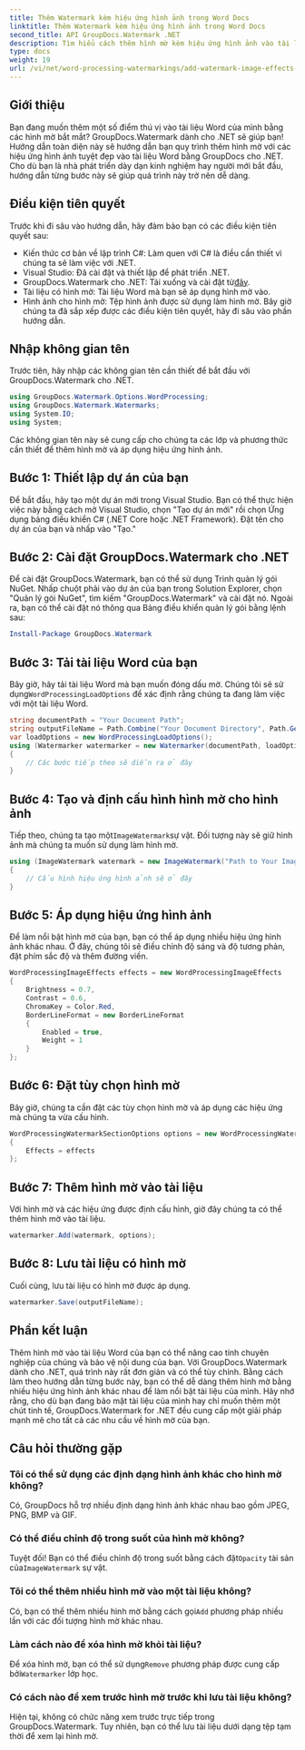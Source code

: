 ```yaml
---
title: Thêm Watermark kèm hiệu ứng hình ảnh trong Word Docs
linktitle: Thêm Watermark kèm hiệu ứng hình ảnh trong Word Docs
second_title: API GroupDocs.Watermark .NET
description: Tìm hiểu cách thêm hình mờ kèm hiệu ứng hình ảnh vào tài liệu Word của bạn bằng GroupDocs.Watermark cho .NET. Hãy làm theo hướng dẫn từng bước của chúng tôi để có kết quả tuyệt vời.
type: docs
weight: 19
url: /vi/net/word-processing-watermarkings/add-watermark-image-effects-word-docs/
---
```

## Giới thiệu
Bạn đang muốn thêm một số điểm thú vị vào tài liệu Word của mình bằng các hình mờ bắt mắt? GroupDocs.Watermark dành cho .NET sẽ giúp bạn! Hướng dẫn toàn diện này sẽ hướng dẫn bạn quy trình thêm hình mờ với các hiệu ứng hình ảnh tuyệt đẹp vào tài liệu Word bằng GroupDocs cho .NET. Cho dù bạn là nhà phát triển dày dạn kinh nghiệm hay người mới bắt đầu, hướng dẫn từng bước này sẽ giúp quá trình này trở nên dễ dàng.
## Điều kiện tiên quyết
Trước khi đi sâu vào hướng dẫn, hãy đảm bảo bạn có các điều kiện tiên quyết sau:
- Kiến thức cơ bản về lập trình C#: Làm quen với C# là điều cần thiết vì chúng ta sẽ làm việc với .NET.
- Visual Studio: Đã cài đặt và thiết lập để phát triển .NET.
-  GroupDocs.Watermark cho .NET: Tải xuống và cài đặt từ[đây](https://releases.groupdocs.com/Watermark/net/).
- Tài liệu có hình mờ: Tài liệu Word mà bạn sẽ áp dụng hình mờ vào.
- Hình ảnh cho hình mờ: Tệp hình ảnh được sử dụng làm hình mờ.
Bây giờ chúng ta đã sắp xếp được các điều kiện tiên quyết, hãy đi sâu vào phần hướng dẫn.
## Nhập không gian tên
Trước tiên, hãy nhập các không gian tên cần thiết để bắt đầu với GroupDocs.Watermark cho .NET.
```csharp
using GroupDocs.Watermark.Options.WordProcessing;
using GroupDocs.Watermark.Watermarks;
using System.IO;
using System;
```
Các không gian tên này sẽ cung cấp cho chúng ta các lớp và phương thức cần thiết để thêm hình mờ và áp dụng hiệu ứng hình ảnh.
## Bước 1: Thiết lập dự án của bạn
Để bắt đầu, hãy tạo một dự án mới trong Visual Studio. Bạn có thể thực hiện việc này bằng cách mở Visual Studio, chọn "Tạo dự án mới" rồi chọn Ứng dụng bảng điều khiển C# (.NET Core hoặc .NET Framework). Đặt tên cho dự án của bạn và nhấp vào "Tạo."
## Bước 2: Cài đặt GroupDocs.Watermark cho .NET
Để cài đặt GroupDocs.Watermark, bạn có thể sử dụng Trình quản lý gói NuGet. Nhấp chuột phải vào dự án của bạn trong Solution Explorer, chọn "Quản lý gói NuGet", tìm kiếm "GroupDocs.Watermark" và cài đặt nó.
Ngoài ra, bạn có thể cài đặt nó thông qua Bảng điều khiển quản lý gói bằng lệnh sau:
```powershell
Install-Package GroupDocs.Watermark
```
## Bước 3: Tải tài liệu Word của bạn
 Bây giờ, hãy tải tài liệu Word mà bạn muốn đóng dấu mờ. Chúng tôi sẽ sử dụng`WordProcessingLoadOptions` để xác định rằng chúng ta đang làm việc với một tài liệu Word.
```csharp
string documentPath = "Your Document Path";
string outputFileName = Path.Combine("Your Document Directory", Path.GetFileName(documentPath));
var loadOptions = new WordProcessingLoadOptions();
using (Watermarker watermarker = new Watermarker(documentPath, loadOptions))
{
    // Các bước tiếp theo sẽ diễn ra ở đây
}
```
## Bước 4: Tạo và định cấu hình hình mờ cho hình ảnh
 Tiếp theo, chúng ta tạo một`ImageWatermark`sự vật. Đối tượng này sẽ giữ hình ảnh mà chúng ta muốn sử dụng làm hình mờ.
```csharp
using (ImageWatermark watermark = new ImageWatermark("Path to Your Image"))
{
    // Cấu hình hiệu ứng hình ảnh sẽ ở đây
}
```
## Bước 5: Áp dụng hiệu ứng hình ảnh
Để làm nổi bật hình mờ của bạn, bạn có thể áp dụng nhiều hiệu ứng hình ảnh khác nhau. Ở đây, chúng tôi sẽ điều chỉnh độ sáng và độ tương phản, đặt phím sắc độ và thêm đường viền.
```csharp
WordProcessingImageEffects effects = new WordProcessingImageEffects
{
    Brightness = 0.7,
    Contrast = 0.6,
    ChromaKey = Color.Red,
    BorderLineFormat = new BorderLineFormat
    {
        Enabled = true,
        Weight = 1
    }
};
```
## Bước 6: Đặt tùy chọn hình mờ
Bây giờ, chúng ta cần đặt các tùy chọn hình mờ và áp dụng các hiệu ứng mà chúng ta vừa cấu hình.
```csharp
WordProcessingWatermarkSectionOptions options = new WordProcessingWatermarkSectionOptions
{
    Effects = effects
};
```
## Bước 7: Thêm hình mờ vào tài liệu
Với hình mờ và các hiệu ứng được định cấu hình, giờ đây chúng ta có thể thêm hình mờ vào tài liệu.
```csharp
watermarker.Add(watermark, options);
```
## Bước 8: Lưu tài liệu có hình mờ
Cuối cùng, lưu tài liệu có hình mờ được áp dụng. 
```csharp
watermarker.Save(outputFileName);
```
## Phần kết luận
Thêm hình mờ vào tài liệu Word của bạn có thể nâng cao tính chuyên nghiệp của chúng và bảo vệ nội dung của bạn. Với GroupDocs.Watermark dành cho .NET, quá trình này rất đơn giản và có thể tùy chỉnh. Bằng cách làm theo hướng dẫn từng bước này, bạn có thể dễ dàng thêm hình mờ bằng nhiều hiệu ứng hình ảnh khác nhau để làm nổi bật tài liệu của mình. 
Hãy nhớ rằng, cho dù bạn đang bảo mật tài liệu của mình hay chỉ muốn thêm một chút tinh tế, GroupDocs.Watermark for .NET đều cung cấp một giải pháp mạnh mẽ cho tất cả các nhu cầu về hình mờ của bạn. 
## Câu hỏi thường gặp
### Tôi có thể sử dụng các định dạng hình ảnh khác cho hình mờ không?
Có, GroupDocs hỗ trợ nhiều định dạng hình ảnh khác nhau bao gồm JPEG, PNG, BMP và GIF.
### Có thể điều chỉnh độ trong suốt của hình mờ không?
 Tuyệt đối! Bạn có thể điều chỉnh độ trong suốt bằng cách đặt`Opacity` tài sản của`ImageWatermark` sự vật.
### Tôi có thể thêm nhiều hình mờ vào một tài liệu không?
 Có, bạn có thể thêm nhiều hình mờ bằng cách gọi`Add` phương pháp nhiều lần với các đối tượng hình mờ khác nhau.
### Làm cách nào để xóa hình mờ khỏi tài liệu?
 Để xóa hình mờ, bạn có thể sử dụng`Remove` phương pháp được cung cấp bởi`Watermarker` lớp học.
### Có cách nào để xem trước hình mờ trước khi lưu tài liệu không?
Hiện tại, không có chức năng xem trước trực tiếp trong GroupDocs.Watermark. Tuy nhiên, bạn có thể lưu tài liệu dưới dạng tệp tạm thời để xem lại hình mờ.